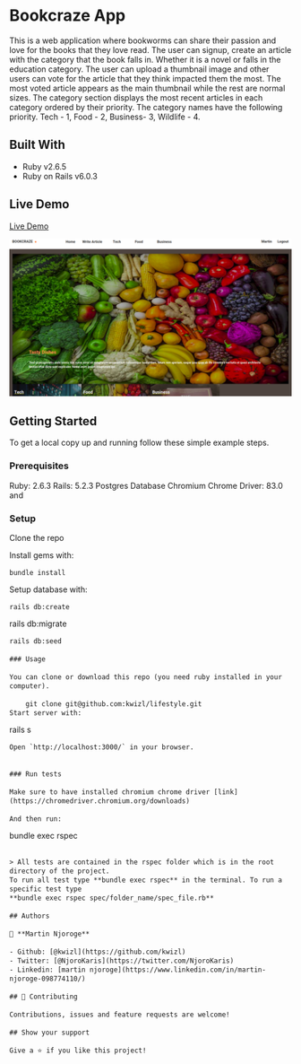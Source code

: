 # Bookcraze App
This is a web application where bookworms can share their passion and love for the books that they love read. The user can signup, create an article with the category that the book falls in. Whether it is a novel or falls in the education category. The user can upload a thumbnail image and other users can vote for the article that they think impacted them the most. The most voted article appears as the main thumbnail while the rest are normal sizes. The category section displays the most recent articles in each category ordered by their priority.
The category names have the following priority. Tech - 1, Food - 2, Business- 3, Wildlife - 4.

## Built With

- Ruby v2.6.5
- Ruby on Rails v6.0.3

## Live Demo

[Live Demo](https://arcane-dusk-51595.herokuapp.com)

![screenshot](./app/assets/images/index-page.png)

## Getting Started

To get a local copy up and running follow these simple example steps.

### Prerequisites

Ruby: 2.6.3
Rails: 5.2.3
Postgres Database
Chromium Chrome Driver: 83.0 and 

### Setup

Clone the repo

Install gems with:

```
bundle install
```

Setup database with:

```
rails db:create
```
rails db:migrate
```
rails db:seed

### Usage

You can clone or download this repo (you need ruby installed in your computer).

    git clone git@github.com:kwizl/lifestyle.git
Start server with:

```
rails s
```
Open `http://localhost:3000/` in your browser.


### Run tests

Make sure to have installed chromium chrome driver [link](https://chromedriver.chromium.org/downloads)

And then run:

```
bundle exec rspec
```

> All tests are contained in the rspec folder which is in the root directory of the project. 
To run all test type **bundle exec rspec** in the terminal. To run a specific test type 
**bundle exec rspec spec/folder_name/spec_file.rb**

## Authors

👤 **Martin Njoroge**

- Github: [@kwizl](https://github.com/kwizl)
- Twitter: [@NjoroKaris](https://twitter.com/NjoroKaris)
- Linkedin: [martin njoroge](https://www.linkedin.com/in/martin-njoroge-098774110/)

## 🤝 Contributing

Contributions, issues and feature requests are welcome!

## Show your support

Give a ⭐️ if you like this project!
